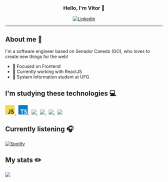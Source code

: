 <h3 align='center' >Hello, I'm Vitor 👋</h3>

<p align='center' >
  <a href='https://www.linkedin.com/in/vitor-pereira-309a7319b/'>
    <img src='https://img.shields.io/badge/linkedin-0077b5?style=for-the-badge&logo=linkedin&logocolor=white' alt='Linkedin' />
  </a>
</p>

---

## About me 📗

I'm a software engineer based on Senador Canedo (GO), who loves to create new things for the web!

- 🎨 Focused on Frontend
- 🏢 Currently working with ReactJS
- 📑 System Information student at UFG

## I'm studying these technologies 💻

<p>
  <a href="https://developer.mozilla.org/pt-BR/docs/Web/JavaScript">
    <img 			 src="https://raw.githubusercontent.com/github/explore/80688e429a7d4ef2fca1e82350fe8e3517d3494d/topics/javascript/javascript.png" width="30px" /> 
  </a>
  &nbsp;
  <a href="https://www.typescriptlang.org/">
    <img  src="https://raw.githubusercontent.com/github/explore/80688e429a7d4ef2fca1e82350fe8e3517d3494d/topics/typescript/typescript.png"
  width="30px" />
  </a>
  &nbsp;
  <a href="https://pt-br.reactjs.org/">
    <img src="https://i.imgur.com/6CgnlCv.png" width="30px" /> 
  </a>
  &nbsp;
  <a href="https://reactnative.dev/">
    <img src="https://i.imgur.com/QkArX8w.png" width="30px" />
  </a>
  &nbsp;
  <a href="https://nodejs.org/en/">
    <img src="https://i.imgur.com/4Vryy4y.png" width="30px" />
  </a>
  &nbsp;
  <a href="https://www.docker.com/">
    <img src="https://www.docker.com/sites/default/files/d8/2019-07/vertical-logo-monochromatic.png" width="30px" />
  </a>
</p>

## Currently listening 🎧

[![Spotify](https://novatorem.vitorpedeo.vercel.app/api/spotify)](https://open.spotify.com/user/vitorpedeo)

## My stats ✏️

<img src="https://github-readme-stats.vitorpedeo.vercel.app/api?username=vitorpedeo&show_icons=true&theme=dracula" />
